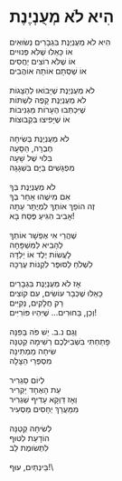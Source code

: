 # הִיא לֹא מְעֻנְיֶנֶת

הִיא לֹא מְעֻנְיֶנֶת בִּגְבָרִים נְשׂוּאִים\
אוֹ כָּאֵלּוּ שֶׁלֹּא פְּנוּיִים\
אוֹ שֶׁלֹּא רוֹצִים יַחֲסִים\
אוֹ שֶׁסְּתָם אוֹתָהּ אוֹהֲבִים\
\
לֹא מְעֻנְיֶנֶת שֶׁיָּבוֹאוּ לְהַצָּגוֹת\
לֹא מְעֻנְיֶנֶת קָפֶה לִשְׁתּוֹת\
שֶׁיִּכְתְּבוּ הֶעָרוֹת מַגְנִיבוֹת\
אוֹ שֶׁיָּפִיצוּ בִּקְבוּצוֹת\
\
לֹא מְעֻנְיֶנֶת בְּשִׂיחָה\
חֶבְרָה, הַסָּעָה\
בִּלּוּי שֶׁל שָׁעָה\
מִפְגָּשִׁים בַּיָּם בִּשְׁגָגָה\
\
לֹא מְעֻנְיֶנֶת בְּךָ\
אִם מִישֶׁהוּ אַחֵר בְּךָ\
זֶה הוֹפֵךְ אוֹתְךָ לִמְיֻתָּר עַתָּה\
אָבִיב הִגִּיעַ פֶּסַח בָּא!\
\
שֶׁהֲרֵי אִי אֶפְשָׁר אוֹתְךָ\
לְהָבִיא לַמִּשְׁפָּחָה\
לַעֲשׂוֹת יֶלֶד אוֹ יַלְדָּה\
לִשְׁלֹחַ לַסּוּפֶּר לִקְנוֹת עֶרְכָּה\
\
אָז לֹא מְעֻנְיֶנֶת בִּגְבָרִים\
כָּאֵלּוּ שֶׁכְּבָר עוֹשִׂים, עִם קוֹצִים\
רַק חֲלָקִים, נְקִיִּים\
וְכֵן, בַּחוּרִים... שֶׁיִּהְיוּ פּוֹרִיִּים!\
\
וְגַם נ.ב. יֵשׁ פֹּה בַּפִּנָּה\
פָּתַחְתִּי בִּשְׁבִילְכֶם רְשִׁימָה קְטַנָּה\
שִׂיחָה מַמְתִּינָה\
מִסְפְּרֵי הַצָּלָה\
\
לְיוֹם סַגְרִיר\
עֵת הָאֶחָד יַקְרִיר\
וְאָז דַּוְקָא עָדִיף שַׁגְרִיר\
מִמַּעֲרַךְ יְחָסִים מַסְעִיר\
\
לְשִׂיחָה קְטַנָּה\
הוֹדָעַת לִטּוּף\
לִתְשׂוּמֶת לֵב\
\
בֵּינְתַיִם, עוּף!\
